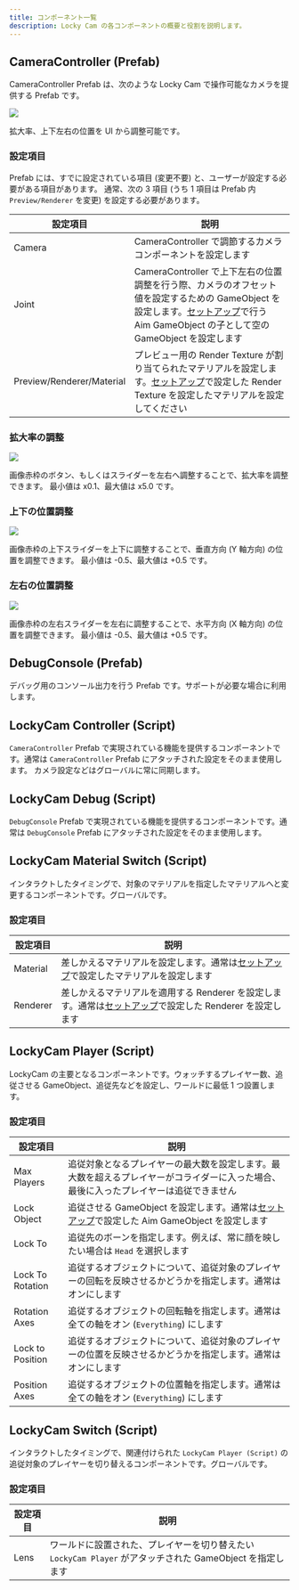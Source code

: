 ```yaml
---
title: コンポーネント一覧
description: Locky Cam の各コンポーネントの概要と役割を説明します。
---
```


## CameraController (Prefab)

CameraController Prefab は、次のような Locky Cam で操作可能なカメラを提供する Prefab です。

![](https://images.natsuneko.com/e60b52e0b08b54dab54240eb9464f0dafc6c0a173f0fc0978476370fcbacd632.png)

拡大率、上下左右の位置を UI から調整可能です。

### 設定項目

Prefab には、すでに設定されている項目 (変更不要) と、ユーザーが設定する必要がある項目があります。
通常、次の 3 項目 (うち 1 項目は Prefab 内 `Preview/Renderer` を変更) を設定する必要があります。

| 設定項目                  | 説明                                                                                                                                                                                                                  |
| ------------------------- | --------------------------------------------------------------------------------------------------------------------------------------------------------------------------------------------------------------------- |
| Camera                    | CameraController で調節するカメラコンポーネントを設定します                                                                                                                                                           |
| Joint                     | CameraController で上下左右の位置調整を行う際、カメラのオフセット値を設定するための GameObject を設定します。[セットアップ](/astro-notes/locky-cam/setup)で行う Aim GameObject の子として空の GameObject を設定します |
| Preview/Renderer/Material | プレビュー用の Render Texture が割り当てられたマテリアルを設定します。[セットアップ](/astro-notes/locky-cam/setup)で設定した Render Texture を設定したマテリアルを設定してください                                    |

### 拡大率の調整

![](https://images.natsuneko.com/2fde28930b4b3ba5c686695cc62e1329f40caaf6838d5206b632d6c4d5de7a11.png)

画像赤枠のボタン、もしくはスライダーを左右へ調整することで、拡大率を調整できます。
最小値は x0.1、最大値は x5.0 です。

### 上下の位置調整

![](https://images.natsuneko.com/cafd42b6dfcdcd9c8923dc2310d6d7b2df30bf6eea81101eb42e38418ef3dc86.png)

画像赤枠の上下スライダーを上下に調整することで、垂直方向 (Y 軸方向) の位置を調整できます。
最小値は -0.5、最大値は +0.5 です。

### 左右の位置調整

![](https://images.natsuneko.com/f7340b8ad8e0513205d644a7c8fd86b67bf232448969064a7f92dbc634976a89.png)

画像赤枠の左右スライダーを左右に調整することで、水平方向 (X 軸方向) の位置を調整できます。
最小値は -0.5、最大値は +0.5 です。

## DebugConsole (Prefab)

デバッグ用のコンソール出力を行う Prefab です。サポートが必要な場合に利用します。

## LockyCam Controller (Script)

`CameraController` Prefab で実現されている機能を提供するコンポーネントです。通常は `CameraController` Prefab にアタッチされた設定をそのまま使用します。
カメラ設定などはグローバルに常に同期します。

## LockyCam Debug (Script)

`DebugConsole` Prefab で実現されている機能を提供するコンポーネントです。通常は `DebugConsole` Prefab にアタッチされた設定をそのまま使用します。

## LockyCam Material Switch (Script)

インタラクトしたタイミングで、対象のマテリアルを指定したマテリアルへと変更するコンポーネントです。グローバルです。

### 設定項目

| 設定項目 | 説明                                                                                                                                     |
| -------- | ---------------------------------------------------------------------------------------------------------------------------------------- |
| Material | 差しかえるマテリアルを設定します。通常は[セットアップ](/astro-notes/locky-cam/setup)で設定したマテリアルを設定します                     |
| Renderer | 差しかえるマテリアルを適用する Renderer を設定します。通常は[セットアップ](/astro-notes/locky-cam/setup)で設定した Renderer を設定します |

## LockyCam Player (Script)

LockyCam の主要となるコンポーネントです。ウォッチするプレイヤー数、追従させる GameObject、追従先などを設定し、ワールドに最低 1 つ設置します。

### 設定項目

| 設定項目         | 説明                                                                                                                                   |
| ---------------- | -------------------------------------------------------------------------------------------------------------------------------------- |
| Max Players      | 追従対象となるプレイヤーの最大数を設定します。最大数を超えるプレイヤーがコライダーに入った場合、最後に入ったプレイヤーは追従できません |
| Lock Object      | 追従させる GameObject を設定します。通常は[セットアップ](/astro-notes/locky-cam/setup)で設定した Aim GameObject を設定します           |
| Lock To          | 追従先のボーンを指定します。例えば、常に顔を映したい場合は `Head` を選択します                                                         |
| Lock To Rotation | 追従するオブジェクトについて、追従対象のプレイヤーの回転を反映させるかどうかを指定します。通常はオンにします                           |
| Rotation Axes    | 追従するオブジェクトの回転軸を指定します。通常は全ての軸をオン (`Everything`) にします                                                 |
| Lock to Position | 追従するオブジェクトについて、追従対象のプレイヤーの位置を反映させるかどうかを指定します。通常はオンにします                           |
| Position Axes    | 追従するオブジェクトの位置軸を指定します。通常は全ての軸をオン (`Everything`) にします                                                 |

## LockyCam Switch (Script)

インタラクトしたタイミングで、関連付けられた `LockyCam Player (Script)` の追従対象のプレイヤーを切り替えるコンポーネントです。グローバルです。

### 設定項目

| 設定項目 | 説明                                                                                                      |
| -------- | --------------------------------------------------------------------------------------------------------- |
| Lens     | ワールドに設置された、プレイヤーを切り替えたい `LockyCam Player` がアタッチされた GameObject を指定します |
